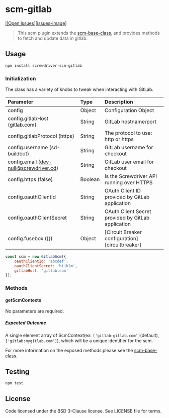 # scm-gitlab
[![Open Issues][issues-image]][issues-url]

> This scm plugin extends the [scm-base-class], and provides methods to fetch and update data in gitlab.

## Usage

```bash
npm install screwdriver-scm-gitlab
```

### Initialization

The class has a variety of knobs to tweak when interacting with GitLab.

| Parameter        | Type  |  Description |
| :-------------   | :---- | :-------------|
| config        | Object | Configuration Object |
| config.gitlabHost (gitlab.com) | String | GitLab hostname/port |
| config.gitlabProtocol (https) | String | The protocol to use: http or https |
| config.username (sd-buildbot) | String | GitLab username for checkout |
| config.email (dev-null@screwdriver.cd) | String | GitLab user email for checkout |
| config.https (false) | Boolean | Is the Screwdriver API running over HTTPS |
| config.oauthClientId | String | OAuth Client ID provided by GitLab application |
| config.oauthClientSecret | String | OAuth Client Secret provided by GitLab application |
| config.fusebox ({}) | Object | [Circuit Breaker configuration][circuitbreaker] |

```js
const scm = new GitlabScm({
    oauthClientId: 'abcdef',
    oauthClientSecret: 'hijklm',
    gitlabHost: 'gitlab.com'
});
```

### Methods

#### getScmContexts

No parameters are required.

##### Expected Outcome

A single element array of ScmContext(ex: `['gitlab:gitlab.com']`(default), `['gitlab:mygitlab.com']`), which will be a unique identifier for the scm.

For more information on the exposed methods please see the [scm-base-class].

## Testing

```bash
npm test
```

## License

Code licensed under the BSD 3-Clause license. See LICENSE file for terms.

[issues-url]: https://github.com/bdangit/scm-gitlab/issues
[scm-base-class]: https://github.com/screwdriver-cd/scm-base
